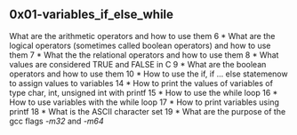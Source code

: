 ## 0x01-variables_if_else_while

 What are the arithmetic operators and how to use them
  6 * What are the logical operators (sometimes called boolean operators) and how to use them
  7 * What the the relational operators and how to use them
  8 * What values are considered TRUE and FALSE in C
  9 * What are the boolean operators and how to use them
 10 * How to use the if, if ... else statemenow to assign values to variables
 14 * How to print the values of variables of type char, int, unsigned int with printf
 15 * How to use the while loop
 16 * How to use variables with the while loop
 17 * How to print variables using printf
 18 * What is the ASCII character set
 19 * What are the purpose of the gcc flags *-m32* and *-m64*

